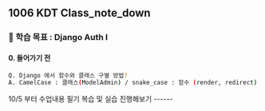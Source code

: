 ## 1006 KDT Class_note_down

### 🎯 학습 목표 : Django Auth I

#### 0. 들어가기 전

```BASH
Q. Django 에서 함수와 클래스 구별 방법?
A. CamelCase : 클래스(ModelAdmin) / snake_case : 함수 (render, redirect)
```

10/5 부터 수업내용 필기 복습 및 실습 진행해보기 ------
